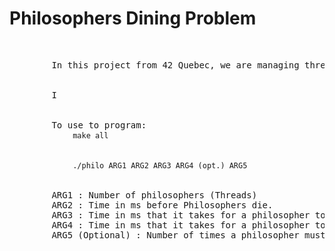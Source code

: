 <html>
	<body>
		<h1>Philosophers Dining Problem</h1>
		</br>
		<pre>
		In this project from 42 Quebec, we are managing threads (Philosophers) trying to access mutexes (Forks) so that they can eat before they die of hunger.
		</br>
		I
		</br>
		To use to program: 
			<code>make all</code>
			</br>
			<code>./philo ARG1 ARG2 ARG3 ARG4 (opt.) ARG5</code>
		</br>
		ARG1 : Number of philosophers (Threads)
		ARG2 : Time in ms before Philosophers die.
		ARG3 : Time in ms that it takes for a philosopher to eat.
		ARG4 : Time in ms that it takes for a philosopher to sleep.
		ARG5 (Optional) : Number of times a philosopher must eat before he is done.
		</pre>
	</body>
</html>